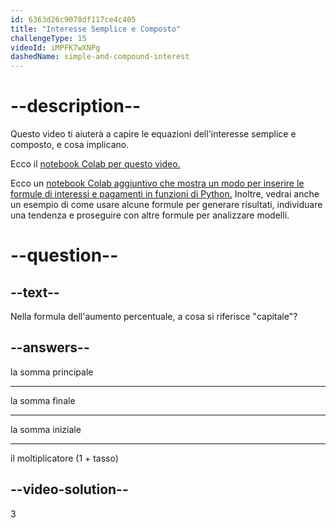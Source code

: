 ```yaml
---
id: 6363d26c9078df117ce4c405
title: "Interesse Semplice e Composto"
challengeType: 15
videoId: iMPFK7wXNPg
dashedName: simple-and-compound-interest
---
```


# --description--

Questo video ti aiuterà a capire le equazioni dell'interesse semplice e composto, e cosa implicano.

Ecco il <a href="https://colab.research.google.com/drive/1IVBaeX84arJXS73raRROaxbz4qMyFVb6?usp=sharing" target="_blank" rel="noopener noreferrer nofollow">notebook Colab per questo video.</a>

Ecco un <a href="https://colab.research.google.com/drive/1-HWYmzKn6HmEUWMBv7G525CpoQpm8TnN?usp=sharing" target="_blank" rel="noopener noreferrer nofollow">notebook Colab aggiuntivo che mostra un modo per inserire le formule di interessi e pagamenti in funzioni di Python.</a> Inoltre, vedrai anche un esempio di come usare alcune formule per generare risultati, individuare una tendenza e proseguire con altre formule per analizzare modelli.

# --question--

## --text--

Nella formula dell'aumento percentuale, a cosa si riferisce "capitale"?

## --answers--

la somma principale

---

la somma finale

---

la somma iniziale

---

il moltiplicatore (1 + tasso)

## --video-solution--

3
